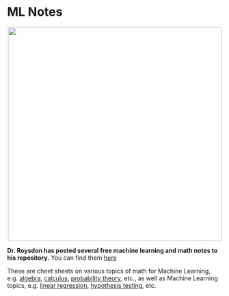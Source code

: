 # ML Notes

<p align="center">
	<img width="500" img src="https://github.com/dsbc2020/ml_training/blob/master/media/textbooks.jpg">
</p>

**Dr. Roysdon has posted several free machine learning and math notes to his repository.**  You can find them [here](https://github.com/pfroysdon/books)

These are cheet sheets on various topics of math for Machine Learning, e.g. [algebra](https://github.com/pfroysdon/books/blob/master/math_notes/Algebra.pdf), [calculus](https://github.com/pfroysdon/books/blob/master/math_notes/Calculus.pdf), [probability theory](https://github.com/pfroysdon/books/blob/master/math_notes/Probability_Theory.pdf), etc., as well as Machine Learning topics, e.g. [linear regression](https://github.com/pfroysdon/books/blob/master/math_notes/Linear_Regression.pdf), [hypothesis testing](https://pfroysdon/books/ml_training/blob/master/math_notes/Hypothesis_Testing.pdf), etc.
